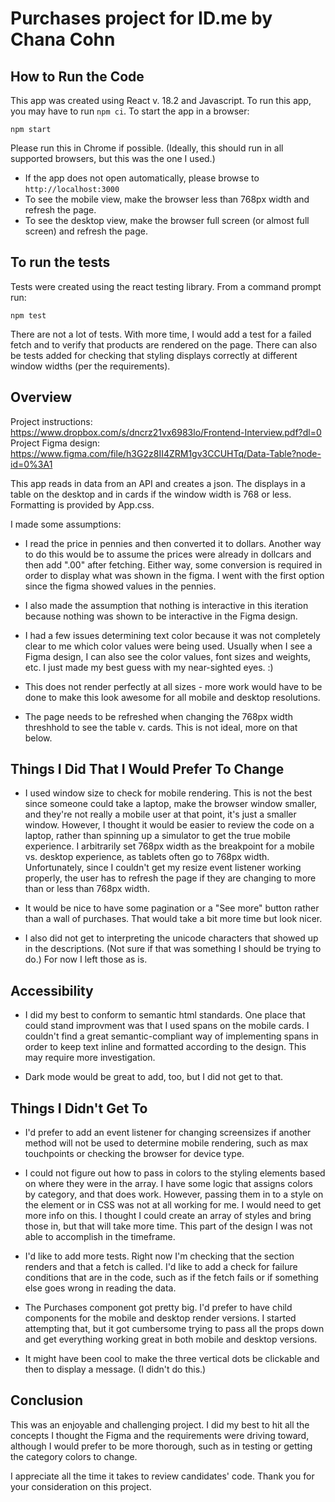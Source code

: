 # Purchases project for ID.me by Chana Cohn

## How to Run the Code
This app was created using React v. 18.2 and Javascript. To run this app, you may have to run `npm ci`.
To start the app in a browser:

```shell
npm start
```
Please run this in Chrome if possible. (Ideally, this should run in all supported browsers, but this was the one I used.)
- If the app does not open automatically, please browse to `http://localhost:3000`
- To see the mobile view, make the browser less than 768px width and refresh the page.
- To see the desktop view, make the browser full screen (or almost full screen) and refresh the page.

## To run the tests
Tests were created using the react testing library. From a command prompt run:

```shell
npm test
```

There are not a lot of tests. With more time, I would add a test for a failed fetch and to verify that products are rendered on the page. There can also be tests added for checking that styling displays correctly at different window widths (per the requirements).

## Overview

Project instructions: https://www.dropbox.com/s/dncrz21vx6983lo/Frontend-Interview.pdf?dl=0
Project Figma design: https://www.figma.com/file/h3G2z8II4ZRM1gv3CCUHTq/Data-Table?node-id=0%3A1

This app reads in data from an API and creates a json. The displays in a table on the desktop and in cards if the window width is 768 or less. Formatting is provided by App.css.

I made some assumptions:
- I read the price in pennies and then converted it to dollars. Another way to do this would be to assume the prices were already in dollcars and then add ".00" after fetching. Either way, some conversion is required in order to display what was shown in the figma. I went with the first option since the figma showed values in the pennies.

- I also made the assumption that nothing is interactive in this iteration because nothing was shown to be interactive in the Figma design.

- I had a few issues determining text color because it was not completely clear to me which color values were being used. Usually when I see a Figma design, I can also see the color values, font sizes and weights, etc. I just made my best guess with my near-sighted eyes. :)

- This does not render perfectly at all sizes - more work would have to be done to make this look awesome for all mobile and desktop resolutions.

- The page needs to be refreshed when changing the 768px width threshhold to see the table v. cards. This is not ideal, more on that below.

## Things I Did That I Would Prefer To Change
- I used window size to check for mobile rendering. This is not the best since someone could take a laptop, make the browser window smaller, and they're not really a mobile user at that point, it's just a smaller window. However, I thought it would be easier to review the code on a laptop, rather than spinning up a simulator to get the true mobile experience. I arbitrarily set 768px width as the breakpoint for a mobile vs. desktop experience, as tablets often go to 768px width. Unfortunately, since I couldn't get my resize event listener working properly, the user has to refresh the page if they are changing to more than or less than 768px width.

- It would be nice to have some pagination or a "See more" button rather than a wall of purchases. That would take a bit more time but look nicer.

- I also did not get to interpreting the unicode characters that showed up in the descriptions. (Not sure if that was something I should be trying to do.) For now I left those as is.

## Accessibility
- I did my best to conform to semantic html standards. One place that could stand improvment was that I used spans on the mobile cards. I couldn't find a great semantic-compliant way of implementing spans in order to keep text inline and formatted according to the design. This may require more investigation.

- Dark mode would be great to add, too, but I did not get to that.

## Things I Didn't Get To
- I'd prefer to add an event listener for changing screensizes if another method will not be used to determine mobile rendering, such as max touchpoints or checking the browser for device type.

- I could not figure out how to pass in colors to the styling elements based on where they were in the array. I have some logic that assigns colors by category, and that does work. However, passing them in to a style on the element or in CSS was not at all working for me. I would need to get more info on this. I thought I could create an array of styles and bring those in, but that will take more time. This part of the design I was not able to accomplish in the timeframe.

- I'd like to add more tests. Right now I'm checking that the section renders and that a fetch is called. I'd like to add a check for failure conditions that are in the code, such as if the fetch fails or if something else goes wrong in reading the data.

- The Purchases component got pretty big. I'd prefer to have child components for the mobile and desktop render versions. I started attempting that, but it got cumbersome trying to pass all the props down and get everything working great in both mobile and desktop versions.

- It might have been cool to make the three vertical dots be clickable and then to display a message. (I didn't do this.)

## Conclusion
This was an enjoyable and challenging project. I did my best to hit all the concepts I thought the Figma and the requirements were driving toward, although I would prefer to be more thorough, such as in testing or getting the category colors to change.

I appreciate all the time it takes to review candidates' code. Thank you for your consideration on this project.
